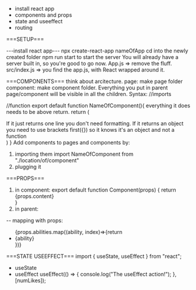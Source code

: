 - install react app
- components and props
- state and useeffect
- routing

===SETUP===

---install react app---
  npx create-react-app nameOfApp
  cd into the newly created folder
  npm run start to start the server
You will already have a server built in, so you're good to go now. 
App.js => remove the fluff.
src/index.js => you find the app.js, with React wrapped around it. 


===COMPONENTS===
think about arcitecture. 
page: make page folder
component: make component folder. 
Everything you put in parent page/component will be visible in all the children. 
Syntax:
 //imports

 //function
export default function NameOfComponent(){
  everything it does needs to be above return.
  return (<div>
  If it just returns one line you don't need formatting. If it returns an object you need to use brackets first({}) so it knows it's an object and not a function</div>)
}
Add components to pages and components by: 
1. importing them 
import NameOfComponent from "./location/of/component"
2. plugging it
<NameOfComponent />

===PROPS===
1. in component: 
export default function Component(props) {
  return <div>{props.content}</div>
}
2. in parent: 
<div>
<Component content="some text here">
</div>

-- mapping with props: 
<ul>
{props.abilities.map((ability, index)=>{return <li key={index}>{ability}</li>})}
</ul>

===STATE USEEFFECT===
import { useState, useEffect } from "react";
- useState
- useEffect
useEffect(() => {
  console.log("The useEffect action!");
}, [numLikes]);
